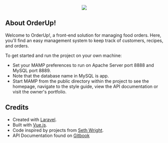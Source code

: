<p align="center"><img src="![alt text](https://raw.githubusercontent.com/ecperry/laravel-vue-order-manager/public/to/logo.png)"></p>

## About OrderUp!

Welcome to OrderUp!, a front-end solution for managing food orders. Here, you'll find an easy management system to keep track of customers, recipes, and orders.

To get started and run the project on your own machine:

- Set your MAMP preferences to run on  Apache Server port 8888 and MySQL port 8889.
- Note that the database name in MySQL is app.
- Start MAMP from the public directory within the project to see the homepage, navigate to the style guide, view the API documentation or visit the owner's portfolio.

## Credits

- Created with [Laravel](https://laravel.com/).
- Built with [Vue.js](https://vuejs.org/v2/guide/).
- Code inspired by projects from [Seth Wright](https://github.com/asethwright/laravel-vue-contact-manager).
- API Documentation found on [Gitbook](https://www.gitbook.com/book/ecperry/orderup-api-documentation/)

